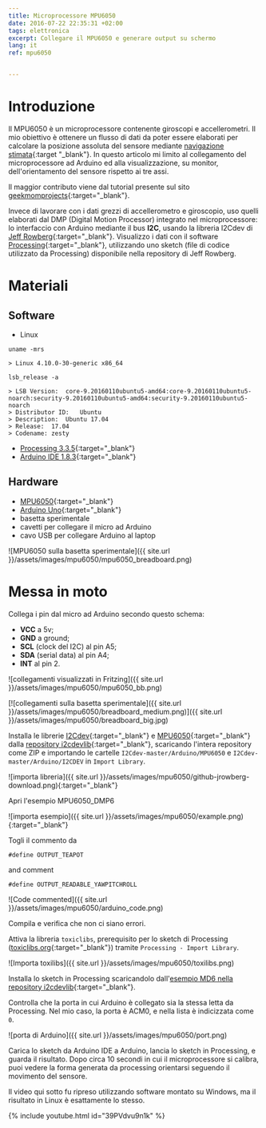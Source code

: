 ```yaml
---
title: Microprocessore MPU6050
date: 2016-07-22 22:35:31 +02:00
tags: elettronica
excerpt: Collegare il MPU6050 e generare output su schermo
lang: it
ref: mpu6050


---
```


# Introduzione

Il MPU6050 è un microprocessore contenente giroscopi e accellerometri. Il mio obiettivo è ottenere un flusso di dati da poter essere elaborati per calcolare la posizione assoluta del sensore mediante [navigazione stimata](https://it.wikipedia.org/wiki/Navigazione_stimata){:target "_blank"}. In questo articolo mi limito al collegamento del microprocessore ad Arduino ed alla visualizzazione, su monitor, dell'orientamento del sensore rispetto ai tre assi.

Il maggior contributo viene dal tutorial presente sul sito [geekmomprojects](http://www.geekmomprojects.com/mpu-6050-dmp-data-from-i2cdevlib/){:target="_blank"}.

Invece di lavorare con i dati grezzi di accellerometro e giroscopio, uso quelli elaborati dal DMP (Digital Motion Processor) integrato nel microprocessore: lo interfaccio con Arduino mediante il bus **I2C**, usando la libreria I2Cdev di [Jeff Rowberg](https://github.com/jrowberg/i2cdevlib){:target="_blank"}. Visualizzo i dati con il software [Processing](https://processing.org/){:target="_blank"}, utilizzando uno sketch (file di codice utilizzato da Processing) disponibile nella repository di Jeff Rowberg.

# Materiali

## Software

* Linux

```
uname -mrs

> Linux 4.10.0-30-generic x86_64

lsb_release -a

> LSB Version:	core-9.20160110ubuntu5-amd64:core-9.20160110ubuntu5-noarch:security-9.20160110ubuntu5-amd64:security-9.20160110ubuntu5-noarch
> Distributor ID:	Ubuntu
> Description:	Ubuntu 17.04
> Release:	17.04
> Codename:	zesty
```

* [Processing 3.3.5](https://processing.org/){:target="_blank"}
* [Arduino IDE 1.8.3](http://www.arduino.org/downloads){:target="_blank"}


## Hardware

* [MPU6050](http://playground.arduino.cc/Main/MPU-6050){:target="_blank"}
* [Arduino Uno](https://www.arduino.cc/en/Main/ArduinoBoardUno){:target="_blank"}
* basetta sperimentale
* cavetti per collegare il micro ad Arduino
* cavo USB per collegare Arduino al laptop

![MPU6050 sulla basetta sperimentale]({{ site.url }}/assets/images/mpu6050/mpu6050_breadboard.png)


# Messa in moto

Collega i pin dal micro ad Arduino secondo questo schema:

  + **VCC** a 5v;
  + **GND** a ground;
  + **SCL** (clock del I2C) al pin A5;
  + **SDA** (serial data) al pin A4;
  + **INT** al pin 2.

![collegamenti visualizzati in Fritzing]({{ site.url }}/assets/images/mpu6050/mpu6050_bb.png)

[![collegamenti sulla basetta sperimentale]({{ site.url }}/assets/images/mpu6050/breadboard_medium.png)]({{ site.url }}/assets/images/mpu6050/breadboard_big.jpg)


Installa le librerie [I2Cdev](https://github.com/jrowberg/i2cdevlib/tree/master/Arduino/I2Cdev){:target="_blank"} e [MPU6050](https://github.com/jrowberg/i2cdevlib/tree/master/Arduino/MPU6050){:target="_blank"} dalla [repository i2cdevlib](https://github.com/jrowberg/i2cdevlib){:target="_blank"}, scaricando l'intera repository come ZIP e importando le cartelle `I2Cdev-master/Arduino/MPU6050` e `I2Cdev-master/Arduino/I2CDEV` in `Import Library`.

![importa libreria]({{ site.url }}/assets/images/mpu6050/github-jrowberg-download.png){:target="_blank"}

Apri l'esempio MPU6050_DMP6

![importa esempio]({{ site.url }}/assets/images/mpu6050/example.png){:target="_blank"}

Togli il commento da 

`#define OUTPUT_TEAPOT`

and comment

`#define OUTPUT_READABLE_YAWPITCHROLL`

![Code commented]({{ site.url }}/assets/images/mpu6050/arduino_code.png)

Compila e verifica che non ci siano errori.

Attiva la libreria `toxiclibs`, prerequisito per lo sketch di Processing ([toxiclibs.org](http://toxiclibs.org/){:target="_blank"}) tramite `Processing - Import Library`.

![Importa toxilibs]({{ site.url }}/assets/images/mpu6050/toxilibs.png)

Installa lo sketch in Processing scaricandolo dall'[esempio MD6 nella repository i2cdevlib](https://github.com/jrowberg/i2cdevlib/blob/master/Arduino/MPU6050/examples/MPU6050_DMP6/Processing/MPUTeapot/MPUTeapot.pde){:target="_blank"}.

Controlla che la porta in cui Arduino è collegato sia la stessa letta da Processing. Nel mio caso, la porta è ACM0, e nella lista è indicizzata come `0`.

![porta di Arduino]({{ site.url }}/assets/images/mpu6050/port.png)

Carica lo sketch da Arduino IDE a Arduino, lancia lo sketch in Processing, e guarda il risultato. Dopo circa 10 secondi in cui il microprocessore si calibra, puoi vedere la forma generata da processing orientarsi seguendo il movimento del sensore.

Il video qui sotto fu ripreso utilizzando software montato su Windows, ma il risultato in Linux è esattamente lo stesso.

{% include youtube.html id="39PVdvu9n1k" %}
